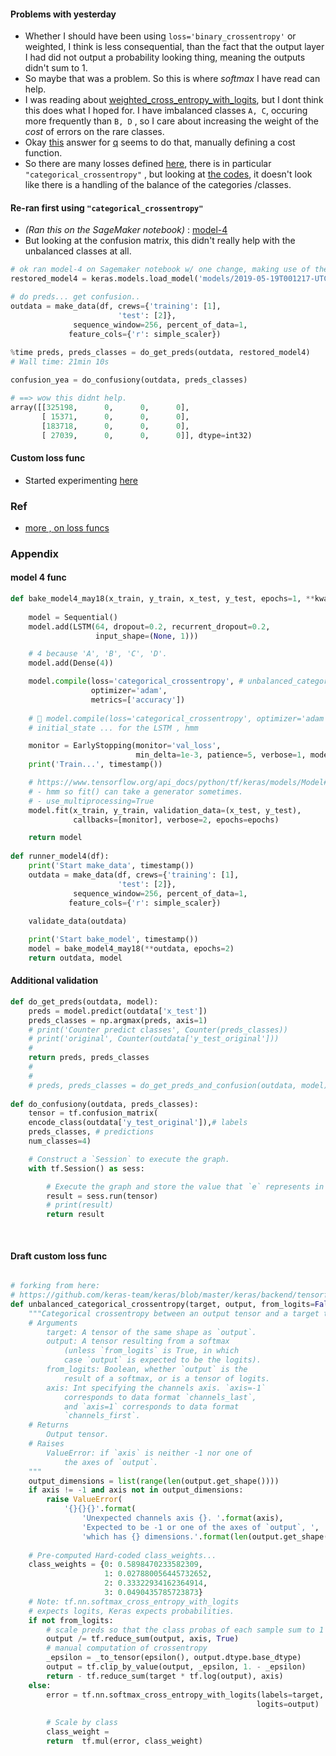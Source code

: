 
#### Problems with yesterday
* Whether I should have been using `loss='binary_crossentropy'` or weighted, I think is less consequential,
than the fact that the output layer I had did not output a probability looking thing, meaning the outputs 
didn't sum to 1. 
* So maybe that was a problem. So this is where _softmax_ I have read can help.
* I was reading about [weighted_cross_entropy_with_logits](https://www.tensorflow.org/api_docs/python/tf/nn/weighted_cross_entropy_with_logits), 
but I dont think this does what I hoped for. I have imbalanced classes `A, C`, occuring more frequently than `B, D` , 
so I care about increasing the  weight of the *cost* of errors on the rare classes. 
* Okay [this](https://datascience.stackexchange.com/a/15194) answer for [q](https://datascience.stackexchange.com/questions/12886/tensorflow-adjusting-cost-function-for-imbalanced-data) seems to do that, manually defining a cost function.
* So there are many losses defined [here](https://keras.io/losses/), there is in particular `"categorical_crossentropy"` , but looking at  [the codes](https://github.com/keras-team/keras/blob/master/keras/backend/tensorflow_backend.py#L3527),
it doesn't look like there is a handling of the balance of the categories /classes.

#### Re-ran first using `"categorical_crossentropy"`
* _(Ran this on the SageMaker notebook)_ : [model-4](#model-4-func) 
* But looking at the confusion matrix, this didn't really help with the unbalanced classes at all.
```python
# ok ran model-4 on Sagemaker notebook w/ one change, making use of the categorical 
restored_model4 = keras.models.load_model('models/2019-05-19T001217-UTC-model-4.h5')

# do preds... get confusion..
outdata = make_data(df, crews={'training': [1],
                        'test': [2]},
              sequence_window=256, percent_of_data=1,
             feature_cols={'r': simple_scaler})
             
%time preds, preds_classes = do_get_preds(outdata, restored_model4)
# Wall time: 21min 10s

confusion_yea = do_confusiony(outdata, preds_classes)

# ==> wow this didnt help.
array([[325198,      0,      0,      0],
       [ 15371,      0,      0,      0],
       [183718,      0,      0,      0],
       [ 27039,      0,      0,      0]], dtype=int32)


```

#### Custom loss func
* Started experimenting [here](https://github.com/namoopsoo/aviation-pilot-physiology-hmm/blob/master/notes/2019-05-18-book.ipynb)

### Ref
* [more , on loss funcs](https://towardsdatascience.com/custom-tensorflow-loss-functions-for-advanced-machine-learning-f13cdd1d188a)

### Appendix

#### model 4 func
```python
def bake_model4_may18(x_train, y_train, x_test, y_test, epochs=1, **kwargs):
    
    model = Sequential()
    model.add(LSTM(64, dropout=0.2, recurrent_dropout=0.2,
                   input_shape=(None, 1)))

    # 4 because 'A', 'B', 'C', 'D'.
    model.add(Dense(4))

    model.compile(loss='categorical_crossentropy', # unbalanced_categorical_crossentropy,
                  optimizer='adam',
                  metrics=['accuracy'])
    
    # 🤔 model.compile(loss='categorical_crossentropy', optimizer='adam')
    # initial_state ... for the LSTM , hmm

    monitor = EarlyStopping(monitor='val_loss',
                            min_delta=1e-3, patience=5, verbose=1, mode='auto')
    print('Train...', timestamp())

    # https://www.tensorflow.org/api_docs/python/tf/keras/models/Model#arguments_8
    # - hmm so fit() can take a generator sometimes.
    # - use_multiprocessing=True 
    model.fit(x_train, y_train, validation_data=(x_test, y_test),
              callbacks=[monitor], verbose=2, epochs=epochs)

    return model
    
def runner_model4(df):
    print('Start make_data', timestamp())
    outdata = make_data(df, crews={'training': [1],
                        'test': [2]},
              sequence_window=256, percent_of_data=1,
             feature_cols={'r': simple_scaler})
    
    validate_data(outdata)

    print('Start bake_model', timestamp())
    model = bake_model4_may18(**outdata, epochs=2)
    return outdata, model
```

#### Additional validation
```python
def do_get_preds(outdata, model):
    preds = model.predict(outdata['x_test'])
    preds_classes = np.argmax(preds, axis=1)
    # print('Counter predict classes', Counter(preds_classes))
    # print('original', Counter(outdata['y_test_original']))
    # 
    return preds, preds_classes
    # 
    # 
    # preds, preds_classes = do_get_preds_and_confusion(outdata, model)
    
def do_confusiony(outdata, preds_classes):
    tensor = tf.confusion_matrix( 
    encode_class(outdata['y_test_original']),# labels
    preds_classes, # predictions
    num_classes=4)

    # Construct a `Session` to execute the graph.
    with tf.Session() as sess:

        # Execute the graph and store the value that `e` represents in `result`.
        result = sess.run(tensor)
        # print(result)
        return result
    
   
```

#### Draft custom loss func
```python

# forking from here:
# https://github.com/keras-team/keras/blob/master/keras/backend/tensorflow_backend.py#L3527
def unbalanced_categorical_crossentropy(target, output, from_logits=False, axis=-1):
    """Categorical crossentropy between an output tensor and a target tensor.
    # Arguments
        target: A tensor of the same shape as `output`.
        output: A tensor resulting from a softmax
            (unless `from_logits` is True, in which
            case `output` is expected to be the logits).
        from_logits: Boolean, whether `output` is the
            result of a softmax, or is a tensor of logits.
        axis: Int specifying the channels axis. `axis=-1`
            corresponds to data format `channels_last`,
            and `axis=1` corresponds to data format
            `channels_first`.
    # Returns
        Output tensor.
    # Raises
        ValueError: if `axis` is neither -1 nor one of
            the axes of `output`.
    """
    output_dimensions = list(range(len(output.get_shape())))
    if axis != -1 and axis not in output_dimensions:
        raise ValueError(
            '{}{}{}'.format(
                'Unexpected channels axis {}. '.format(axis),
                'Expected to be -1 or one of the axes of `output`, ',
                'which has {} dimensions.'.format(len(output.get_shape()))))
        
    # Pre-computed Hard-coded class_weights...
    class_weights = {0: 0.5898470233582309,
                     1: 0.027880056445732652,
                     2: 0.33322934162364914,
                     3: 0.0490435785723873}
    # Note: tf.nn.softmax_cross_entropy_with_logits
    # expects logits, Keras expects probabilities.
    if not from_logits:
        # scale preds so that the class probas of each sample sum to 1
        output /= tf.reduce_sum(output, axis, True)
        # manual computation of crossentropy
        _epsilon = _to_tensor(epsilon(), output.dtype.base_dtype)
        output = tf.clip_by_value(output, _epsilon, 1. - _epsilon)
        return - tf.reduce_sum(target * tf.log(output), axis)
    else:
        error = tf.nn.softmax_cross_entropy_with_logits(labels=target,
                                                       logits=output)
    
        # Scale by class
        class_weight = 
        return  tf.mul(error, class_weight)

```
